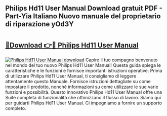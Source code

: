 ## Philips Hd11 User Manual Download gratuit PDF - Part-Yia Italiano Nuovo manuale del proprietario di riparazione yOd3Y

# <h2><a href="http://dfdi9gi.blite.top/?on=Philips+Hd11+User+Manual">🔗Download 👉🔴 Philips Hd11 User Manual</a></h2>

[![Philips Hd11 User Manual download](https://i.imgur.com/lujVjoI.png)](http://dfdi9gi.blite.top/?on=Philips+Hd11+User+Manual)
Capire il tuo compagno benvenuto nel mondo del tuo nuovo Philips Hd11 User Manual! Questa guida spiega le caratteristiche e le funzioni e fornisce importanti istruzioni operative. Prima di utilizzare Philips Hd11 User Manual, ti consigliamo di leggere attentamente questo Manuale. Fornisce istruzioni dettagliate su come impostare il prodotto, nonché informazioni su come utilizzare le sue varie funzioni e possibilità. Questo innovativo Philips Hd11 User Manual offre una Suite completa di funzionalità che ottimizzano il flusso di lavoro. Siamo qui per guidarti Philips Hd11 User Manual. Ci impegniamo a fornire un supporto completo.
